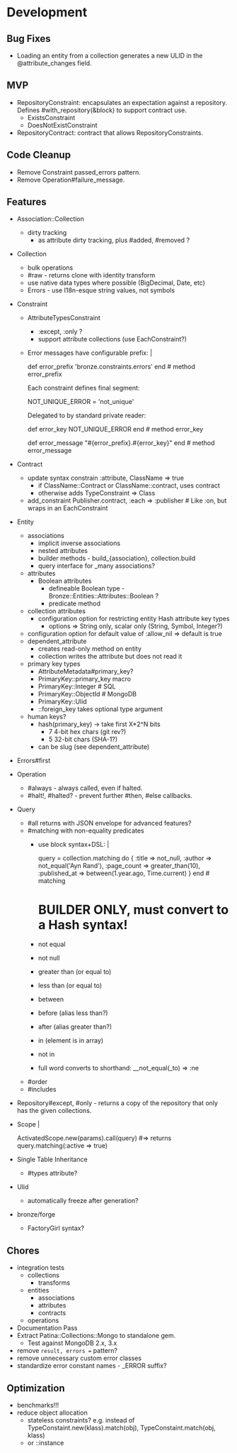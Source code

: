 # Development

## Bug Fixes

- Loading an entity from a collection generates a new ULID in the
  @attribute_changes field.

## MVP

- RepositoryConstraint: encapsulates an expectation against a repository.
  Defines #with_repository(&block) to support contract use.
  - ExistsConstraint
  - DoesNotExistConstraint
- RepositoryContract: contract that allows RepositoryConstraints.

## Code Cleanup

- Remove Constraint passed_errors pattern.
- Remove Operation#failure_message.

## Features

- Association::Collection
  - dirty tracking
    - as attribute dirty tracking, plus #added, #removed ?
- Collection
  - bulk operations
  - #raw - returns clone with identity transform
  - use native data types where possible (BigDecimal, Date, etc)
  - Errors - use I18n-esque string values, not symbols
- Constraint
  - AttributeTypesConstraint
    - :except, :only ?
    - support attribute collections (use EachConstraint?)
  - Error messages have configurable prefix: |

    def error_prefix
      'bronze.constraints.errors'
    end # method error_prefix

    Each constraint defines final segment:

    NOT_UNIQUE_ERROR = 'not_unique'

    Delegated to by standard private reader:

    def error_key
      NOT_UNIQUE_ERROR
    end # method error_key

    def error_message
      "#{error_prefix}.#{error_key}"
    end # method error_message

- Contract
  - update syntax constrain :attribute, ClassName => true
    - if ClassName::Contract or ClassName::contract, uses contract
    - otherwise adds TypeConstraint => Class
  - add_constraint Publisher.contract, :each => :publisher # Like :on, but wraps in an EachConstraint
- Entity
  - associations
    - implicit inverse associations
    - nested attributes
    - builder methods - build_{association}, collection.build
    - query interface for _many associations?
  - attributes
    - Boolean attributes
      - defineable Boolean type - Bronze::Entities::Attributes::Boolean ?
      - predicate method
  - collection attributes
    - configuration option for restricting entity Hash attribute key types
      - options => String only, scalar only (String, Symbol, Integer?)
  - configuration option for default value of :allow_nil => default is true
  - dependent_attribute
    - creates read-only method on entity
    - collection writes the attribute but does not read it
  - primary key types
    - AttributeMetadata#primary_key?
    - PrimaryKey::primary_key macro
    - PrimaryKey::Integer  # SQL
    - PrimaryKey::ObjectId # MongoDB
    - PrimaryKey::Ulid
    - ::foreign_key takes optional type argument
  - human keys?
    - hash(primary_key) -> take first X*2^N bits
      - 7 4-bit hex chars (git rev?)
      - 5 32-bit chars (SHA-1?)
    - can be slug (see dependent_attribute)
- Errors#first
- Operation
  - #always - always called, even if halted.
  - #halt!, #halted? - prevent further #then, #else callbacks.
- Query
  - #all returns with JSON envelope for advanced features?
  - #matching with non-equality predicates
    - use block syntax+DSL: |

      query = collection.matching do
        {
          :title => not_null,
          :author => not_equal('Ayn Rand'),
          :page_count => greater_than(10),
          :published_at => between(1.year.ago, Time.current)
        }
      end # matching

      # BUILDER ONLY, must convert to a Hash syntax!
    - not equal
    - not null
    - greater than (or equal to)
    - less than (or equal to)
    - between
    - before (alias less than?)
    - after (alias greater than?)
    - in (element is in array)
    - not in
    - full word converts to shorthand: __not_equal(_to) => :ne
  - #order
  - #includes
- Repository#except, #only - returns a copy of the repository that only has the given collections.
- Scope |

  ActivatedScope.new(params).call(query)
  #=> returns query.matching(:active => true)

- Single Table Inheritance
  - #types attribute?
- Ulid
  - automatically freeze after generation?
- bronze/forge
  - FactoryGirl syntax?

## Chores

- integration tests
  - collections
    - transforms
  - entities
    - associations
    - attributes
    - contracts
  - operations
- Documentation Pass
- Extract Patina::Collections::Mongo to standalone gem.
  - Test against MongoDB 2.x, 3.x
- remove `result, errors =` pattern?
- remove unnecessary custom error classes
- standardize error constant names - _ERROR suffix?

## Optimization

- benchmarks!!!
- reduce object allocation
  - stateless constraints? e.g. instead of TypeConstaint.new(klass).match(obj), TypeConstaint.match(obj, klass)
  - or ::instance

